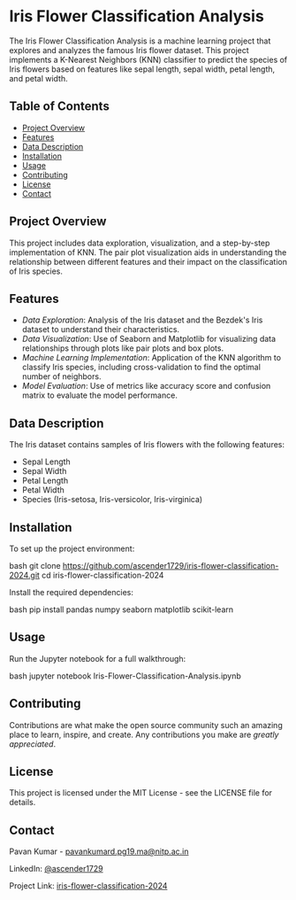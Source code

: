 
# Iris Flower Classification Analysis

The Iris Flower Classification Analysis is a machine learning project that explores and analyzes the famous Iris flower dataset. This project implements a K-Nearest Neighbors (KNN) classifier to predict the species of Iris flowers based on features like sepal length, sepal width, petal length, and petal width.

## Table of Contents

- [Project Overview](#project-overview)
- [Features](#features)
- [Data Description](#data-description)
- [Installation](#installation)
- [Usage](#usage)
- [Contributing](#contributing)
- [License](#license)
- [Contact](#contact)

## Project Overview

This project includes data exploration, visualization, and a step-by-step implementation of KNN. The pair plot visualization aids in understanding the relationship between different features and their impact on the classification of Iris species.

## Features

- *Data Exploration*: Analysis of the Iris dataset and the Bezdek's Iris dataset to understand their characteristics.
- *Data Visualization*: Use of Seaborn and Matplotlib for visualizing data relationships through plots like pair plots and box plots.
- *Machine Learning Implementation*: Application of the KNN algorithm to classify Iris species, including cross-validation to find the optimal number of neighbors.
- *Model Evaluation*: Use of metrics like accuracy score and confusion matrix to evaluate the model performance.

## Data Description

The Iris dataset contains samples of Iris flowers with the following features:

- Sepal Length
- Sepal Width
- Petal Length
- Petal Width
- Species (Iris-setosa, Iris-versicolor, Iris-virginica)

## Installation

To set up the project environment:

bash
git clone https://github.com/ascender1729/iris-flower-classification-2024.git
cd iris-flower-classification-2024


Install the required dependencies:

bash
pip install pandas numpy seaborn matplotlib scikit-learn


## Usage

Run the Jupyter notebook for a full walkthrough:

bash
jupyter notebook Iris-Flower-Classification-Analysis.ipynb


## Contributing

Contributions are what make the open source community such an amazing place to learn, inspire, and create. Any contributions you make are *greatly appreciated*.

## License

This project is licensed under the MIT License - see the LICENSE file for details.

## Contact

Pavan Kumar - pavankumard.pg19.ma@nitp.ac.in

LinkedIn: [@ascender1729](https://www.linkedin.com/in/im-pavankumar)

Project Link: [iris-flower-classification-2024](https://github.com/ascender1729/iris-flower-classification-2024)

